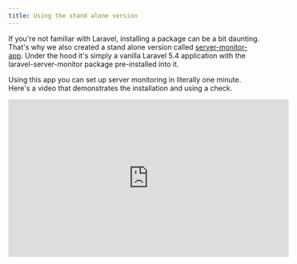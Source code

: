 ```yaml
---
title: Using the stand alone version
---
```


If you're not familiar with Laravel, installing a package can be a bit daunting. That's why we also created a stand alone version called [server-monitor-app](https://github.com/spatie/server-monitor-app). Under the hood it's simply a vanilla Laravel 5.4 application with the laravel-server-monitor package pre-installed into it.

Using this app you can set up server monitoring in literally one minute. Here's a video that demonstrates the installation and using a check.

<iframe width="560" height="315" src="https://www.youtube-nocookie.com/embed/8eYidObjm54?rel=0&amp;showinfo=0" frameborder="0" allowfullscreen></iframe>